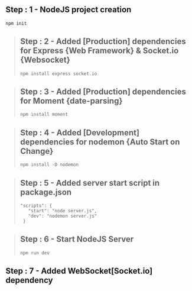 ## Step : 1 - NodeJS project creation
```
npm init
```


> ## Step : 2 - Added [Production] dependencies for Express {Web Framework} & Socket.io {Websocket}
> ```
> npm install express socket.io
> ```


> ## Step : 3 - Added [Production] dependencies for Moment {date-parsing}
> ```
> npm install moment
> ```


> ## Step : 4 - Added [Development] dependencies for nodemon {Auto Start on Change}
> ```
> npm install -D nodemon
> ```


> ## Step : 5 - Added server start script in package.json
> ```
> "scripts": {
>    "start": "node server.js",
>    "dev": "nodemon server.js"
>  }
> ```

> ## Step : 6 - Start NodeJS Server
> ```
> npm run dev
> ```

## Step : 7 - Added WebSocket[Socket.io] dependency
